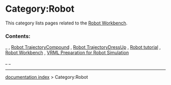 # Category:Robot
This category lists pages related to the [Robot Workbench](Robot_Workbench.md).

### Contents:

_ , [Robot TrajectoryCompound](Robot_TrajectoryCompound.md) , [Robot TrajectoryDressUp](Robot_TrajectoryDressUp.md) , [Robot tutorial](Robot_tutorial.md) , [Robot Workbench](Robot_Workbench.md) , [VRML Preparation for Robot Simulation](VRML_Preparation_for_Robot_Simulation.md)

_ _

---
[documentation index](../README.md) > Category:Robot
